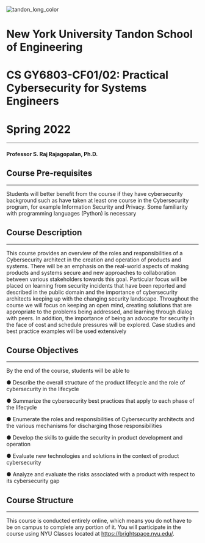 ![tandon_long_color](https://user-images.githubusercontent.com/81187590/152059832-bee13e82-26af-443f-b461-66406a5c17bf.jpg)
# New York University Tandon School of Engineering
# CS GY6803-CF01/02: Practical Cybersecurity for Systems Engineers
# Spring 2022
---------------
#### Professor S. Raj Rajagopalan, Ph.D.

## Course Pre-requisites  
---------------
Students will better benefit from the course if they have cybersecurity background such as have
taken at least one course in the Cybersecurity program, for example Information Security and
Privacy. Some familiarity with programming languages (Python) is necessary

## Course Description
---------------

This course provides an overview of the roles and responsibilities of a Cybersecurity architect in
the creation and operation of products and systems. There will be an emphasis on the
real-world aspects of making products and systems secure and new approaches to
collaboration between various stakeholders towards this goal. Particular focus will be placed on
learning from security incidents that have been reported and described in the public domain and
the importance of cybersecurity architects keeping up with the changing security landscape.
Throughout the course we will focus on keeping an open mind, creating solutions that are
appropriate to the problems being addressed, and learning through dialog with peers. In
addition, the importance of being an advocate for security in the face of cost and schedule
pressures will be explored. Case studies and best practice examples will be used extensively


## Course Objectives
---------------
By the end of the course, students will be able to

● Describe the overall structure of the product lifecycle and the role of cybersecurity in the
lifecycle

● Summarize the cybersecurity best practices that apply to each phase of the lifecycle

● Enumerate the roles and responsibilities of Cybersecurity architects and the various
mechanisms for discharging those responsibilities

● Develop the skills to guide the security in product development and operation

● Evaluate new technologies and solutions in the context of product cybersecurity

● Analyze and evaluate the risks associated with a product with respect to its cybersecurity
gap

## Course Structure 
---------------
This course is conducted entirely online, which means you do not have to be on campus to
complete any portion of it. You will participate in the course using NYU Classes located at
https://brightspace.nyu.edu/.





